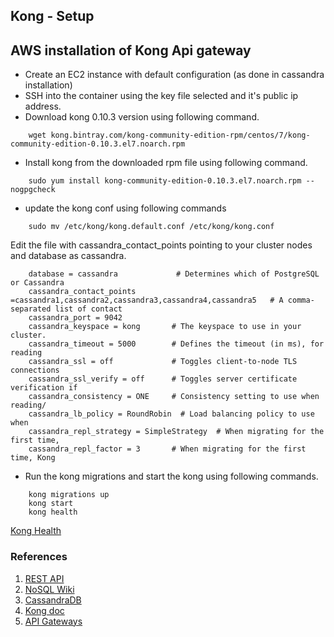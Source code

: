 ## Kong - Setup


## AWS installation of Kong Api gateway

+ Create an EC2 instance with default configuration (as done in cassandra installation)
+ SSH into the container using the key file selected and it's public ip address.
+ Download kong 0.10.3 version using following command.
```
    wget kong.bintray.com/kong-community-edition-rpm/centos/7/kong-community-edition-0.10.3.el7.noarch.rpm
``` 

+ Install kong from the downloaded rpm file using following command.
```
    sudo yum install kong-community-edition-0.10.3.el7.noarch.rpm --nogpgcheck
```

+ update the kong conf using following commands
```
    sudo mv /etc/kong/kong.default.conf /etc/kong/kong.conf
```
Edit the file with cassandra_contact_points pointing to your cluster nodes and database as cassandra.

```
    database = cassandra             # Determines which of PostgreSQL or Cassandra
    cassandra_contact_points =cassandra1,cassandra2,cassandra3,cassandra4,cassandra5   # A comma-separated list of contact
    cassandra_port = 9042           
    cassandra_keyspace = kong       # The keyspace to use in your cluster.
    cassandra_timeout = 5000        # Defines the timeout (in ms), for reading
    cassandra_ssl = off             # Toggles client-to-node TLS connections
    cassandra_ssl_verify = off      # Toggles server certificate verification if
    cassandra_consistency = ONE     # Consistency setting to use when reading/
    cassandra_lb_policy = RoundRobin  # Load balancing policy to use when
    cassandra_repl_strategy = SimpleStrategy  # When migrating for the first time,
    cassandra_repl_factor = 3       # When migrating for the first time, Kong
```

+ Run the kong migrations and start the kong using following commands.

```
    kong migrations up
    kong start
    kong health
```

[Kong Health](https://github.com/nguyensjsu/team281-cloudflare/blob/master/mirajp1/images/kong_health)
### References
1. [REST API](https://en.wikipedia.org/wiki/Representational_state_transfer)
2. [NoSQL Wiki](https://en.wikipedia.org/wiki/NoSQL)
3. [CassandraDB](https://hackernoon.com/using-apache-cassandra-a-few-things-before-you-start-ac599926e4b8)
4. [Kong doc](https://getkong.org/about/)
5. [API Gateways](https://docs.microsoft.com/en-us/azure/architecture/microservices/gateway)
